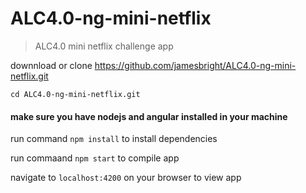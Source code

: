# ALC4.0-ng-mini-netflix

> ALC4.0 mini netflix challenge app

downnload or clone https://github.com/jamesbright/ALC4.0-ng-mini-netflix.git

`cd ALC4.0-ng-mini-netflix.git`

#### make sure you have nodejs and angular installed in your machine

run command `npm install` to install dependencies

run commaand `npm start` to compile app

navigate to `localhost:4200` on your browser to view app

